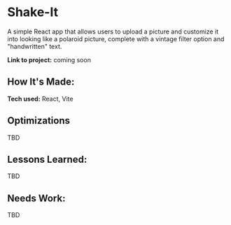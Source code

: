 # Shake-It

A simple React app that allows users to upload a picture and customize it into looking like a polaroid picture, complete with a vintage filter option and "handwritten" text.

**Link to project:** coming soon

<!-- ![Screenshot of SuperDrip Index Page](SuperDrip.png) -->

## How It's Made:

**Tech used:** React, Vite

## Optimizations

TBD

## Lessons Learned:

TBD

## Needs Work:

TBD